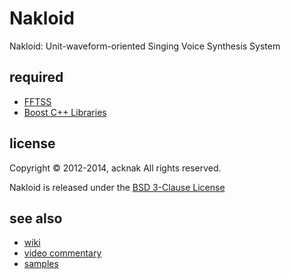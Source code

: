 Nakloid
======================
Nakloid: Unit-waveform-oriented Singing Voice Synthesis System

required
------
* [FFTSS](http://www.ssisc.org/fftss/index.ja.html)
* [Boost C++ Libraries](http://www.boost.org/)

license
----------
Copyright &copy; 2012-2014, acknak
All rights reserved.

Nakloid is released under the [BSD 3-Clause License](http://opensource.org/licenses/BSD-3-Clause)

see also
------
* [wiki](https://github.com/acknak/Nakloid/wiki)
* [video commentary](http://nico.ms/sm17093726)
* [samples](http://nico.ms/mylist/32930257)
